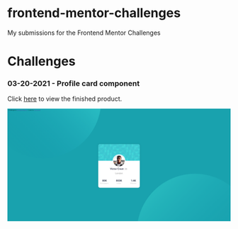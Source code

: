 # frontend-mentor-challenges

My submissions for the Frontend Mentor Challenges



# Challenges


### 03-20-2021 - Profile card component
Click [here](https://stormweb-dev.github.io/frontend-mentor-challenges/profile-card-component-main/index.html) to view the finished product.

![Screenshot](https://github.com/stormweb-dev/frontend-mentor-challenges/raw/master/screenshots/profile-card-component-main.png)
